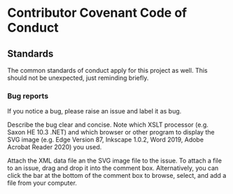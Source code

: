# Contributor Covenant Code of Conduct

## Standards

The common standards of conduct apply for this project as well. This should not be unexpected, just reminding briefly.

### Bug reports

If you notice a bug, please raise an issue and label it as bug.  

Describe the bug clear and concise. Note which XSLT processor (e.g. Saxon HE 10.3 .NET) and which browser or other program to display the SVG image (e.g. Edge Version 87, Inkscape 1.0.2, Word 2019, Adobe Acrobat Reader 2020) you used.  

Attach the XML data file an the SVG image file to the issue. To attach a file to an issue, drag and drop it into the comment box. Alternatively, you can click the bar at the bottom of the comment box to browse, select, and add a file from your computer.

